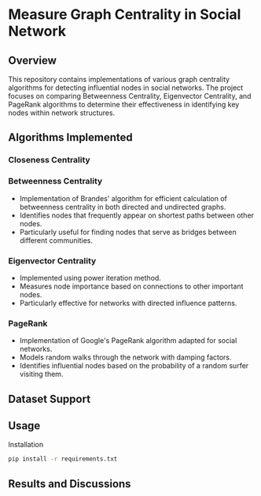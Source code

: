 # Measure Graph Centrality in Social Network

## Overview
This repository contains implementations of various graph centrality algorithms for detecting influential nodes in social networks. The project focuses on comparing Betweenness Centrality, Eigenvector Centrality, and PageRank algorithms to determine their effectiveness in identifying key nodes within network structures.

## Algorithms Implemented

### Closeness Centrality

<!-- TODO: Add descriptions for closeness centrality. -->

### Betweenness Centrality

- Implementation of Brandes' algorithm for efficient calculation of betweenness centrality in both directed and undirected graphs.
- Identifies nodes that frequently appear on shortest paths between other nodes.
- Particularly useful for finding nodes that serve as bridges between different communities.

### Eigenvector Centrality

- Implemented using power iteration method.
- Measures node importance based on connections to other important nodes.
- Particularly effective for networks with directed influence patterns.

### PageRank

- Implementation of Google's PageRank algorithm adapted for social networks.
- Models random walks through the network with damping factors.
- Identifies influential nodes based on the probability of a random surfer visiting them.

## Dataset Support

<!-- TODO: Add descriptions of dataset. -->

## Usage
Installation
```bash
pip install -r requirements.txt
```

<!-- TODO: generate requirements.txt after finishing implementation. -->

## Results and Discussions

<!-- TODO: add results here. -->